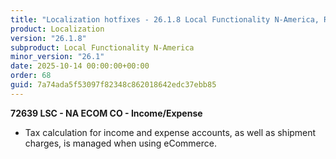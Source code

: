 ```yaml
---
title: "Localization hotfixes - 26.1.8 Local Functionality N-America, Release date October 14, 2025 - Hotfixes"
product: Localization
version: "26.1.8"
subproduct: Local Functionality N-America
minor_version: "26.1"
date: 2025-10-14 00:00:00+00:00
order: 68
guid: 7a74ada5f53097f82348c862018642edc37ebb85
---
```


<strong>72639 LSC - NA ECOM CO - Income/Expense</strong><ul><li>Tax calculation for income and expense accounts, as well as shipment charges, is managed when using eCommerce.</li></ul>
